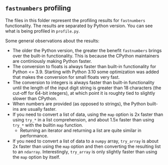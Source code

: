 ## `fastnumbers` profiling

The files in this folder represent the profiling results for
`fastnumbers` functionality. The results are separated by Python version.
You can see what is being profiled in `profile.py`.

Some general observations about the results:
- The older the Python version, the greater the benefit `fastnumbers` brings
  over the built-in functionality. This is because the CPython maintainers are
  continiously making Python faster.
- The conversion to floats is always faster than built-in functionality
  for Python <= 3.9. Starting with Python 3.10 some optimization was added
  that makes the conversion for small floats very fast.
- The conversion to integers is always faster than built-in functionality
  until the length of the input digit string is greater than 18 characters
  (the cut-off for 64-bit integers), at which point it is roughty tied to
  slightly slower than CPython.
- When numbers are provided (as opposed to strings), the Python built-ins
  are usually faster.
- If you need to convert a list of data, using the `map` option
  is 2x faster than using `try_*` in a list comprehension, and about
  1.5x faster than using `try_*` with the builtin `map` function.
  - Returning an iterator and returning a list are quite similar in performance.
- If you need to convert a list of data to a `numpy` array, `try_array`
  is about 2x faster than using the `map` option and then converting the
  resulting list to an `ndarray`. Interestingly, `try_array` is only slightly
  faster than using the `map` option by itself.
